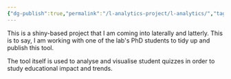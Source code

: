 ```yaml
---
{"dg-publish":true,"permalink":"/l-analytics-project/l-analytics/","tags":["teaching","l-analytics","shiny"],"noteIcon":""}
---
```


This is a shiny-based project that I am coming into laterally and latterly. This is to say, I am working with one of the lab's PhD students to tidy up and publish this tool. 

The tool itself is used to analyse and visualise student quizzes in order to study educational impact and trends.
